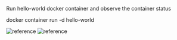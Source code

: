 Run hello-world docker container and observe the container status

docker container run -d hello-world

![reference](/images/1.png)
![reference](/images/2.png)
